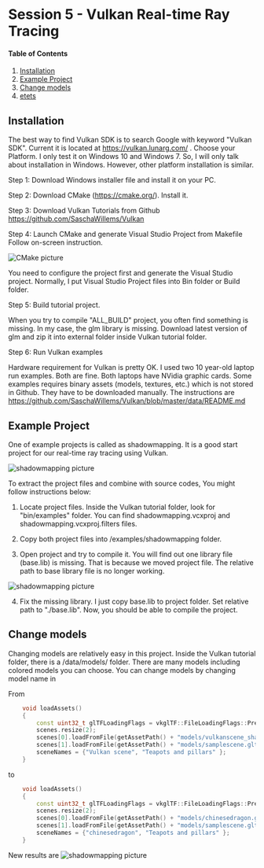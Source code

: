 # Session 5 - Vulkan Real-time Ray Tracing 

#### Table of Contents
1. [Installation](https://github.coventry.ac.uk/ac7020/322COM_TeachingMaterial/blob/master/Session%205#Installation)
2. [Example Project](https://github.coventry.ac.uk/ac7020/322COM_TeachingMaterial/blob/master/Session%205#Example-Project)
3. [Change models](https://github.coventry.ac.uk/ac7020/322COM_TeachingMaterial/blob/master/Session%205#Change-models)
4. [etets](https://github.coventry.ac.uk/ac7020/322COM_TeachingMaterial/blob/master/Session%205#Recursive-Reflection)

## Installation

The best way to find Vulkan SDK is to search Google with keyword "Vulkan SDK". Current it is located at
https://vulkan.lunarg.com/ . Choose your Platform. I only test it on Windows 10 and Windows 7. 
So, I will only talk about installation in Windows. However, other platform installation is similar. 

Step 1: Download Windows installer file and install it on your PC.

Step 2: Download CMake (https://cmake.org/). Install it.

Step 3: Download Vulkan Tutorials from Github https://github.com/SaschaWillems/Vulkan 

Step 4: Launch CMake and generate Visual Studio Project from Makefile
Follow on-screen instruction.

![CMake picture](https://github.coventry.ac.uk/ac7020/322COM_TeachingMaterial/blob/master/Session%205/Readme%20Pictures/CMake.JPG)

You need to configure the project first and generate the Visual Studio project. Normally, I put Visual Studio Project files into Bin folder or Build folder.

Step 5: Build tutorial project.

When you try to compile "ALL_BUILD" project, you often find something is missing.
In my case, the glm library is missing. Download latest version of glm and zip it into external folder inside Vulkan tutorial folder.

Step 6: Run Vulkan examples

Hardware requirement for Vulkan is pretty OK. I used two 10 year-old laptop run examples. Both are fine.
Both laptops have NVidia graphic cards. 
Some examples requires binary assets (models, textures, etc.) which is not stored in Github. They have to be downloaded manually.
The instructions are
https://github.com/SaschaWillems/Vulkan/blob/master/data/README.md
 
## Example Project

One of example projects is called as shadowmapping. It is a good start project for our real-time ray tracing using Vulkan.

![shadowmapping picture](https://github.coventry.ac.uk/ac7020/322COM_TeachingMaterial/blob/master/Session%205/Readme%20Pictures/shadowmapping.JPG)

To extract the project files and combine with source codes, You might follow instructions below:

1. Locate project files. 
Inside the Vulkan tutorial folder, look for "bin/examples" folder.
You can find  shadowmapping.vcxproj and shadowmapping.vcxproj.filters files.

2. Copy both project files into /examples/shadowmapping folder.

3. Open project and try to compile it. You will find out one library file (base.lib) is missing.
That is because we moved project file. The relative path to base library file is no longer working.

![shadowmapping picture](https://github.coventry.ac.uk/ac7020/322COM_TeachingMaterial/blob/master/Session%205/Readme%20Pictures/projectsetting.JPG)

4. Fix the missing library. 
I just copy base.lib to project folder. Set relative path to "./base.lib". Now, you should be able to compile the project. 


## Change models

Changing models are relatively easy in this project. Inside the Vulkan tutorial folder, there is a /data/models/ folder.
There are many models including colored models you can choose.
You can change models by changing model name in 

From 

```C++
	void loadAssets()
	{
		const uint32_t glTFLoadingFlags = vkglTF::FileLoadingFlags::PreTransformVertices | vkglTF::FileLoadingFlags::PreMultiplyVertexColors | vkglTF::FileLoadingFlags::FlipY;
		scenes.resize(2);
		scenes[0].loadFromFile(getAssetPath() + "models/vulkanscene_shadow.gltf", vulkanDevice, queue, glTFLoadingFlags);
		scenes[1].loadFromFile(getAssetPath() + "models/samplescene.gltf", vulkanDevice, queue, glTFLoadingFlags);
		sceneNames = {"Vulkan scene", "Teapots and pillars" };
	}
```

to

```C++
	void loadAssets()
	{
		const uint32_t glTFLoadingFlags = vkglTF::FileLoadingFlags::PreTransformVertices | vkglTF::FileLoadingFlags::PreMultiplyVertexColors | vkglTF::FileLoadingFlags::FlipY;
		scenes.resize(2);
		scenes[0].loadFromFile(getAssetPath() + "models/chinesedragon.gltf", vulkanDevice, queue, glTFLoadingFlags);
		scenes[1].loadFromFile(getAssetPath() + "models/samplescene.gltf", vulkanDevice, queue, glTFLoadingFlags);
		sceneNames = {"chinesedragon", "Teapots and pillars" };
	}
```

New results are
![shadowmapping picture](https://github.coventry.ac.uk/ac7020/322COM_TeachingMaterial/blob/master/Session%205/Readme%20Pictures/dragon.JPG)
